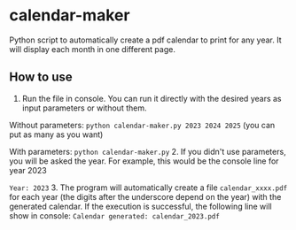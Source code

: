 # calendar-maker
Python script to automatically create a pdf calendar to print for any year. It will display each month in one different page.

## How to use
1. Run the file in console. You can run it directly with the desired years as input parameters or without them.

Without parameters: `python calendar-maker.py 2023 2024 2025` (you can put as many as you want)

With parameters: `python calendar-maker.py`
2. If you didn't use parameters, you will be asked the year. For example, this would be the console line for year 2023

`Year: 2023`
3. The program will automatically create a file `calendar_xxxx.pdf` for each year (the digits after the underscore depend on the year) with the generated calendar. If the execution is successful, the following line will show in console:
`Calendar generated: calendar_2023.pdf`
